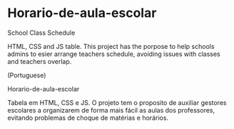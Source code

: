# Horario-de-aula-escolar

School Class Schedule

HTML, CSS and JS table. This project has the porpose to help schools admins to esier arrange teachers schedule, avoiding issues with classes and teachers overlap.


(Portuguese)

Horario-de-aula-escolar

Tabela em HTML, CSS e JS. O projeto tem o proposito de auxiliar gestores escolares a organizarem de forma mais fácil as aulas dos professores, evitando problemas de choque de matérias e horários.
